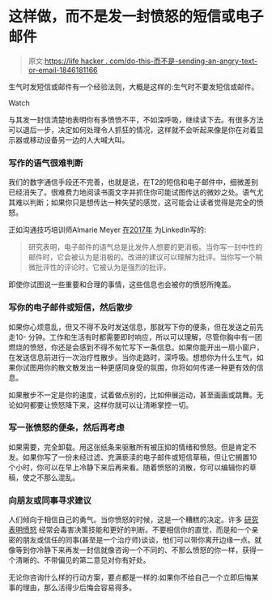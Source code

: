 # 这样做，而不是发一封愤怒的短信或电子邮件

> 原文:[https://life hacker . com/do-this-而不是-sending-an-angry-text-or-email-1846181166](https://lifehacker.com/do-this-instead-of-sending-an-angry-text-or-email-1846181166)

生气时发短信或邮件有一个经验法则，大概是这样的:生气时不要发短信或邮件。

Watch

与其发一封信清楚地表明你有多愤愤不平，不如深呼吸，继续读下去。有很多方法可以退后一步，决定如何处理令人抓狂的情况，这样就不会听起来像是你在对着显示器或移动设备另一边的人大喊大叫。

### 写作的语气很难判断

我们的数字通信手段还不完善，也就是说，在T2的短信和电子邮件中，细微差别已经消失了。很难费力地阅读书面文字并抓住你可能试图传达的微妙之处。语气尤其难以判断；如果你只是想传达一种失望的感觉，这可能会让读者觉得是完全的愤怒。

正如沟通技巧培训师Almarie Meyer [在2017年](https://www.linkedin.com/pulse/never-send-email-when-you-angry-here-what-do-instead-almarie-meyer/) 为LinkedIn写的:

> 研究表明，电子邮件的语气总是比发件人想要的更消极。当你写一封中性的邮件时，它会被认为是消极的。改进的建议可以理解为批评。当你写一个稍微批评性的评论时，它被认为是强烈的批评。

即使你试图说一些重要和合理的事情，这些信息也会被你的愤怒所掩盖。

### 写你的电子邮件或短信，然后散步

如果你心烦意乱，但又不得不及时发送信息，那就写下你的便条，但在发送之前先走10- 分钟。工作和生活有时都需要即时响应，所以可以理解，尽管你胸中有一团燃烧的愤怒，你还是会感到不得不匆忙写下一条信息。如果你能开出一扇小窗户，在发送信息前进行一次治疗性散步。当你走路时，深呼吸。想想你为什么生气，如果你试图用你的散文散发出一种更感同身受的氛围，你将如何传递一种更有效的信息。

如果散步不一定是你的速度，试着做点别的，比如伸展运动，甚至画画或跳舞。无论如何都要让愤怒降下来，这样你就可以让清晰掌控一切。

### 写一张愤怒的便条，然后再考虑

如果需要，完全卸载。用这张纸条来驱散所有被压抑的情绪和愤怒。但是肯定不发。如果你写了一份未经过滤、充满亵渎的电子邮件或短信草稿，但让它搁置10个小时，你可以在早上冷静下来后再来看。随着愤怒的消散，你可以编辑你的草稿，使之不那么混乱。

### 向朋友或同事寻求建议

人们倾向于相信自己的勇气。当你愤怒的时候，这是一个糟糕的决定。许多 [研究表明愤怒](https://scholar.harvard.edu/files/jenniferlerner/files/fuel_in_the_fire_how_anger_impacts_judgment_and_decision_making_0.pdf) 经常会毒害决策技能和更好的判断。不要相信你的直觉，而是和一个亲密的朋友或信任的同事(甚至是一个治疗师)谈谈，他们可以带你离开边缘一点。就像等到你冷静下来再发一封信就像咨询一个不同的、不那么愤怒的你一样，获得一个清晰的、不带偏见的第二意见对你有好处。

无论你咨询什么样的行动方案，要点都是一样的:如果你不给自己一个立即后悔某事的理由，那么活得少后悔会容易得多。